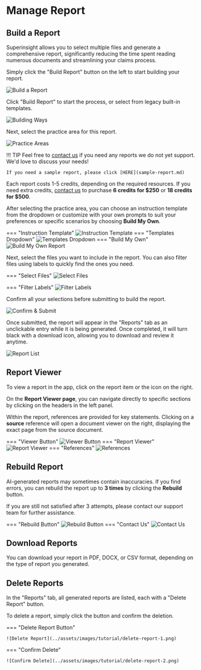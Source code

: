 # Manage Report

## Build a Report

Superinsight allows you to select multiple files and generate a comprehensive report, significantly reducing the time spent reading numerous documents and streamlining your claims process.

Simply click the "Build Report" button on the left to start building your report.

![Build a Report](../assets/images/tutorial/build-report.png)

Click "Build Report" to start the process, or select from legacy built-in templates.

![Building Ways](../assets/images/tutorial/ways-to-build.png)

Next, select the practice area for this report.

![Practice Areas](../assets/images/tutorial/practice-areas.png)

!!! TIP
    Feel free to [contact us](mailto:help@superinsight.ai) if you need any reports we do not yet support. We'd love to discuss your needs!
    
    If you need a sample report, please click [HERE](sample-report.md)

Each report costs 1-5 credits, depending on the required resources. If you need extra credits, [contact us](mailto:help@superinsight.ai) to purchase **6 credits for $250** or **18 credits for $500**.

After selecting the practice area, you can choose an instruction template from the dropdown or customize with your own prompts to suit your preferences or specific scenarios by choosing **Build My Own**.

=== "Instruction Template"
    ![Instruction Template](../assets/images/tutorial/instruction-template.png)
=== "Templates Dropdown"
    ![Templates Dropdown](../assets/images/tutorial/templates-dropdown.png)
=== "Build My Own"
    ![Build My Own Report](../assets/images/tutorial/free-prompts.png)

Next, select the files you want to include in the report. You can also filter files using labels to quickly find the ones you need.

=== "Select Files"
    ![Select Files](../assets/images/tutorial/select-file.png)

=== "Filter Labels"
    ![Filter Labels](../assets/images/tutorial/report-filter-file.png)

Confirm all your selections before submitting to build the report.

![Confirm & Submit](../assets/images/tutorial/submit-file.png)

Once submitted, the report will appear in the "Reports" tab as an unclickable entry while it is being generated. Once completed, it will turn black with a download icon, allowing you to download and review it anytime.

![Report List](../assets/images/tutorial/report-list.png)

## Report Viewer

To view a report in the app, click on the report item or the icon on the right.

On the **Report Viewer page**, you can navigate directly to specific sections by clicking on the headers in the left panel.

Within the report, references are provided for key statements. Clicking on a **source** reference will open a document viewer on the right, displaying the exact page from the source document.

=== "Viewer Button"
    ![Viewer Button](../assets/images/tutorial/report-viewer-button.png)
=== "Report Viewer"
    ![Report Viewer](../assets/images/tutorial/report-viewer.png)
=== "References"
    ![References](../assets/images/tutorial/report-viewer-references.png)

## Rebuild Report

AI-generated reports may sometimes contain inaccuracies. If you find errors, you can rebuild the report up to **3 times** by clicking the **Rebuild** button.

If you are still not satisfied after 3 attempts, please contact our support team for further assistance.

=== "Rebuild Button"
    ![Rebuild Button](../assets/images/tutorial/rebuild-button.png)
=== "Contact Us"
    ![Contact Us](../assets/images/tutorial/rebuild-contact-us.png)

## Download Reports

You can download your report in PDF, DOCX, or CSV format, depending on the type of report you generated.

## Delete Reports

In the "Reports" tab, all generated reports are listed, each with a "Delete Report" button.

To delete a report, simply click the button and confirm the deletion.

=== "Delete Report Button"

    ![Delete Report](../assets/images/tutorial/delete-report-1.png)

=== "Confirm Delete"

    ![Confirm Delete](../assets/images/tutorial/delete-report-2.png)